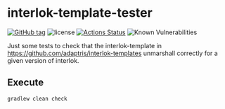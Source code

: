 # interlok-template-tester
[![GitHub tag](https://img.shields.io/github/tag/adaptris-labs/interlok-templates-tester.svg)](https://github.com/adaptris-labs/interlok-templates-tester/tags)
![license](https://img.shields.io/github/license/adaptris-labs/interlok-templates-tester.svg)
[![Actions Status](https://github.com/adaptris-labs/interlok-templates-tester/actions/workflows/check-interlok-templates.yml/badge.svg)](https://github.com/adaptris-labs/interlok-templates-tester/actions)
![Known Vulnerabilities](https://snyk.io/test/github/adaptris-labs/interlok-templates-tester/badge.svg?targetFile=build.gradle)

Just some tests to check that the interlok-template in https://github.com/adaptris/interlok-templates unmarshall correctly for a given version of interlok.

## Execute

```
gradlew clean check
```

